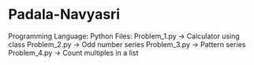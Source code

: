 # Padala-Navyasri
Programming Language: Python
Files:
Problem_1.py -> Calculator using class
Problem_2.py -> Odd number series
Problem_3.py -> Pattern series
Problem_4.py -> Count multiples in a list
